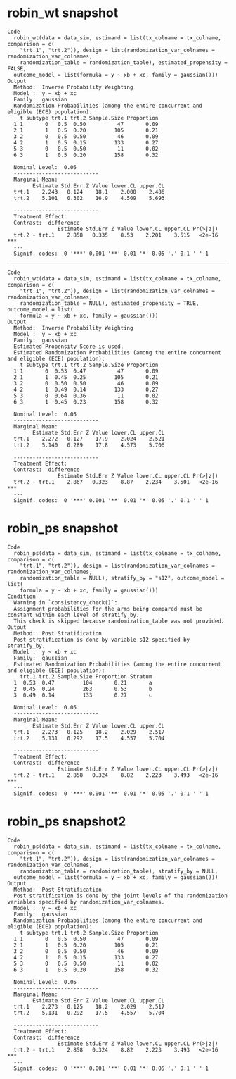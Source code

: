 # robin_wt snapshot

    Code
      robin_wt(data = data_sim, estimand = list(tx_colname = tx_colname, comparison = c(
        "trt.1", "trt.2")), design = list(randomization_var_colnames = randomization_var_colnames,
        randomization_table = randomization_table), estimated_propensity = FALSE,
      outcome_model = list(formula = y ~ xb + xc, family = gaussian()))
    Output
      Method:  Inverse Probability Weighting 
      Model :  y ~ xb + xc 
      Family:  gaussian 
      Randomization Probabilities (among the entire concurrent and eligible (ECE) population): 
        t subtype trt.1 trt.2 Sample.Size Proportion
      1 1       0   0.5  0.50          47       0.09
      2 1       1   0.5  0.20         105       0.21
      3 2       0   0.5  0.50          46       0.09
      4 2       1   0.5  0.15         133       0.27
      5 3       0   0.5  0.50          11       0.02
      6 3       1   0.5  0.20         158       0.32
      
      Nominal Level:  0.05 
      ---------------------------
      Marginal Mean: 
            Estimate Std.Err Z Value lower.CL upper.CL
      trt.1    2.243   0.124    18.1    2.000    2.486
      trt.2    5.101   0.302    16.9    4.509    5.693
      
      ---------------------------
      Treatment Effect: 
      Contrast:  difference 
                    Estimate Std.Err Z Value lower.CL upper.CL Pr(>|z|)    
      trt.2 - trt.1    2.858   0.335    8.53    2.201    3.515   <2e-16 ***
      ---
      Signif. codes:  0 '***' 0.001 '**' 0.01 '*' 0.05 '.' 0.1 ' ' 1

---

    Code
      robin_wt(data = data_sim, estimand = list(tx_colname = tx_colname, comparison = c(
        "trt.1", "trt.2")), design = list(randomization_var_colnames = randomization_var_colnames,
        randomization_table = NULL), estimated_propensity = TRUE, outcome_model = list(
        formula = y ~ xb + xc, family = gaussian()))
    Output
      Method:  Inverse Probability Weighting 
      Model :  y ~ xb + xc 
      Family:  gaussian 
      Estimated Propensity Score is used.
      Estimated Randomization Probabilities (among the entire concurrent and eligible (ECE) population): 
        t subtype trt.1 trt.2 Sample.Size Proportion
      1 1       0  0.53  0.47          47       0.09
      2 1       1  0.45  0.25         105       0.21
      3 2       0  0.50  0.50          46       0.09
      4 2       1  0.49  0.14         133       0.27
      5 3       0  0.64  0.36          11       0.02
      6 3       1  0.45  0.23         158       0.32
      
      Nominal Level:  0.05 
      ---------------------------
      Marginal Mean: 
            Estimate Std.Err Z Value lower.CL upper.CL
      trt.1    2.272   0.127    17.9    2.024    2.521
      trt.2    5.140   0.289    17.8    4.573    5.706
      
      ---------------------------
      Treatment Effect: 
      Contrast:  difference 
                    Estimate Std.Err Z Value lower.CL upper.CL Pr(>|z|)    
      trt.2 - trt.1    2.867   0.323    8.87    2.234    3.501   <2e-16 ***
      ---
      Signif. codes:  0 '***' 0.001 '**' 0.01 '*' 0.05 '.' 0.1 ' ' 1

# robin_ps snapshot

    Code
      robin_ps(data = data_sim, estimand = list(tx_colname = tx_colname, comparison = c(
        "trt.1", "trt.2")), design = list(randomization_var_colnames = randomization_var_colnames,
        randomization_table = NULL), stratify_by = "s12", outcome_model = list(
        formula = y ~ xb + xc, family = gaussian()))
    Condition
      Warning in `consistency_check()`:
      Assignment probabilities for the arms being compared must be constant within each level of stratify_by.
      This check is skipped because randomization_table was not provided.
    Output
      Method:  Post Stratification 
      Post stratification is done by variable s12 specified by stratify_by.
      Model :  y ~ xb + xc 
      Family:  gaussian 
      Estimated Randomization Probabilities (among the entire concurrent and eligible (ECE) population): 
        trt.1 trt.2 Sample.Size Proportion Stratum
      1  0.53  0.47         104       0.21       a
      2  0.45  0.24         263       0.53       b
      3  0.49  0.14         133       0.27       c
      
      Nominal Level:  0.05 
      ---------------------------
      Marginal Mean: 
            Estimate Std.Err Z Value lower.CL upper.CL
      trt.1    2.273   0.125    18.2    2.029    2.517
      trt.2    5.131   0.292    17.5    4.557    5.704
      
      ---------------------------
      Treatment Effect: 
      Contrast:  difference 
                    Estimate Std.Err Z Value lower.CL upper.CL Pr(>|z|)    
      trt.2 - trt.1    2.858   0.324    8.82    2.223    3.493   <2e-16 ***
      ---
      Signif. codes:  0 '***' 0.001 '**' 0.01 '*' 0.05 '.' 0.1 ' ' 1

# robin_ps snapshot2

    Code
      robin_ps(data = data_sim, estimand = list(tx_colname = tx_colname, comparison = c(
        "trt.1", "trt.2")), design = list(randomization_var_colnames = randomization_var_colnames,
        randomization_table = randomization_table), stratify_by = NULL,
      outcome_model = list(formula = y ~ xb + xc, family = gaussian()))
    Output
      Method:  Post Stratification 
      Post stratification is done by the joint levels of the randomization variables specified by randomization_var_colnames.
      Model :  y ~ xb + xc 
      Family:  gaussian 
      Randomization Probabilities (among the entire concurrent and eligible (ECE) population): 
        t subtype trt.1 trt.2 Sample.Size Proportion
      1 1       0   0.5  0.50          47       0.09
      2 1       1   0.5  0.20         105       0.21
      3 2       0   0.5  0.50          46       0.09
      4 2       1   0.5  0.15         133       0.27
      5 3       0   0.5  0.50          11       0.02
      6 3       1   0.5  0.20         158       0.32
      
      Nominal Level:  0.05 
      ---------------------------
      Marginal Mean: 
            Estimate Std.Err Z Value lower.CL upper.CL
      trt.1    2.273   0.125    18.2    2.029    2.517
      trt.2    5.131   0.292    17.5    4.557    5.704
      
      ---------------------------
      Treatment Effect: 
      Contrast:  difference 
                    Estimate Std.Err Z Value lower.CL upper.CL Pr(>|z|)    
      trt.2 - trt.1    2.858   0.324    8.82    2.223    3.493   <2e-16 ***
      ---
      Signif. codes:  0 '***' 0.001 '**' 0.01 '*' 0.05 '.' 0.1 ' ' 1


